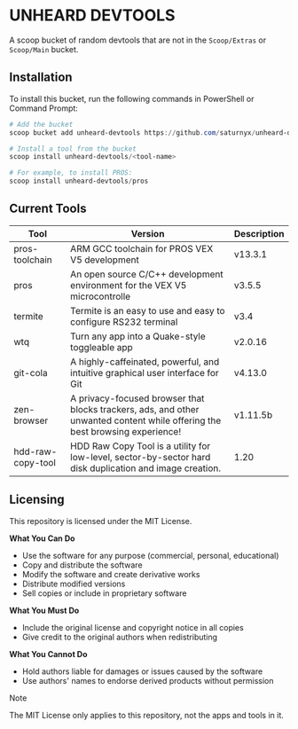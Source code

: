 # UNHEARD DEVTOOLS

A scoop bucket of random devtools that are not in the `Scoop/Extras` or `Scoop/Main` bucket.

## Installation

To install this bucket, run the following commands in PowerShell or Command Prompt:

```powershell
# Add the bucket
scoop bucket add unheard-devtools https://github.com/saturnyx/unheard-devtools
```

```powershell
# Install a tool from the bucket
scoop install unheard-devtools/<tool-name>
```

```powershell
# For example, to install PROS:
scoop install unheard-devtools/pros
```

## Current Tools

| Tool              | Version                                                                                                                      | Description |
| ----------------- | ---------------------------------------------------------------------------------------------------------------------------- | ----------- |
| pros-toolchain    | ARM GCC toolchain for PROS VEX V5 development                                                                                | v13.3.1     |
| pros              | An open source C/C++ development environment for the VEX V5 microcontrolle                                                   | v3.5.5      |
| termite           | Termite is an easy to use and easy to configure RS232 terminal                                                               | v3.4        |
| wtq               | Turn any app into a Quake-style toggleable app                                                                               | v2.0.16     |
| git-cola          | A highly-caffeinated, powerful, and intuitive graphical user interface for Git                                               | v4.13.0     |
| zen-browser       | A privacy-focused browser that blocks trackers, ads, and other unwanted content while offering the best browsing experience! | v1.11.5b    |
| hdd-raw-copy-tool | HDD Raw Copy Tool is a utility for low-level, sector-by-sector hard disk duplication and image creation.                     | 1.20        |

## Licensing

This repository is licensed under the MIT License.

**What You Can Do**

-   Use the software for any purpose (commercial, personal, educational)
-   Copy and distribute the software
-   Modify the software and create derivative works
-   Distribute modified versions
-   Sell copies or include in proprietary software

**What You Must Do**

-   Include the original license and copyright notice in all copies
-   Give credit to the original authors when redistributing

**What You Cannot Do**

-   Hold authors liable for damages or issues caused by the software
-   Use authors' names to endorse derived products without permission

> [!NOTE]
> The MIT License only applies to this repository, not the apps and tools in it.
